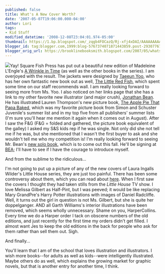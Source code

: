 ```yaml
---
published: false
title: What's A New Cover Worth?
date: '2007-05-07T19:06:00.000-04:00'
author: Lori
tags:
- Kid Stuff
modified_datetime: '2008-12-08T23:04:01.974-05:00'
thumbnail: https://1.bp.blogspot.com/_zqgb4FOCazQ/Rj-xfj4xDAI/AAAAAAAAAA0/ZATZf0u9hkY/s72-c/AWrinkleinTime.jpg
blogger_id: tag:blogger.com,1999:blog-5767374071871443859.post-2930776755574020442
blogger_orig_url: https://brooklinebooksmith.blogspot.com/2007/05/whats-new-cover-worth_07.html
---
```

![](https://1.bp.blogspot.com/_zqgb4FOCazQ/Rj-xfj4xDAI/AAAAAAAAAA0/ZATZf0u9hkY/s320/AWrinkleinTime.jpg)Yay! Square Fish Press has put out a beautiful new edition of Madeleine L'Engle's [A Wrinkle in Time](https://brookline.booksense.com/NASApp/store/Product?s=showproduct&isbn=9780312367541) (as well as the other books in the series). I am overjoyed with the result. The jackets were designed by [Taeeun Yoo](https://www.taeeunyoo.com/index.htm), who has her own fantastic new book out as well, [The Little Red Fish](https://brookline.booksense.com/NASApp/store/Product?s=showproduct&isbn=9780803731455), which spent some time on our staff recommends wall. I am really looking forward to seeing more from Ms. Yoo. I also noticed on her links page that she has a link to my other favorite new illustrator (and major crush), [Jonathan Bean](https://www.jonathanbean.com/index.html). He has illustrated Lauren Thompson's new picture book, [The Apple Pie That Papa Baked](https://brookline.booksense.com/NASApp/store/Search;jsessionid=abcyNQKphyynx6kggLOjr), which was my favorite picture book from Simon and Schuster Juvenile's summer list and in my top five from all publishers' summer lists (I'm sure you'll hear me mention it again when it comes out in August). After I saw the F&G (F&G = folded and gathered, the picture book equivalent of the galley) I asked my S&S kids rep if he was single. Not only did she not tell me if he was, but she mentioned that I wasn't the first buyer to ask and she wouldn't tell me who my competition is! I'm really looking forward to seeing Mr. Bean's [new solo book](https://brookline.booksense.com/NASApp/store/Product?s=showproduct&isbn=9780374304461), which is to come out this fall. He'll be signing at [BEA](https://bookexpoamerica.com/App/homepage.cfm?moduleid=42&appname=288); I'll have to see if I have the courage to introduce myself.

And from the sublime to the ridiculous...

I'm not going to put up a picture of any of the new covers of Laura Ingalls Wilder's Little House series, they are just too painful. There has been some controversy about them, which you can read about [here](https://www.publishersweekly.com/article/CA6396630.html). When I first saw the covers I thought they had taken stills from the _Little House_ TV show. I love Melissa Gilbert as Half-Pint, but I was peeved; it would be like replacing Mary GrandPre's Harry Potter illustrations with images of Daniel Radcliffe. Well, it turns out the girl in question is not Ms. Gilbert, but she is quite her doppelganger. AND all Garth Williams's interior illustrations have been removed, which seems wholly unnecessary. Shame on you, HarperCollins. Every time we do a Harper order I tack on obscene numbers of the old editions, and just recently for the first time my orders didn't get filled. I almost want Jes to keep the old editions in the back for people who ask for them rather than sell them out. Sigh.

And finally...

You'll learn that I am of the school that loves illustration and illustrators. I wish more books--for adults as well as kids--were intelligently illustrated. Maybe others do as well, which explains the growing market for graphic novels, but that is another entry for another time, I think.